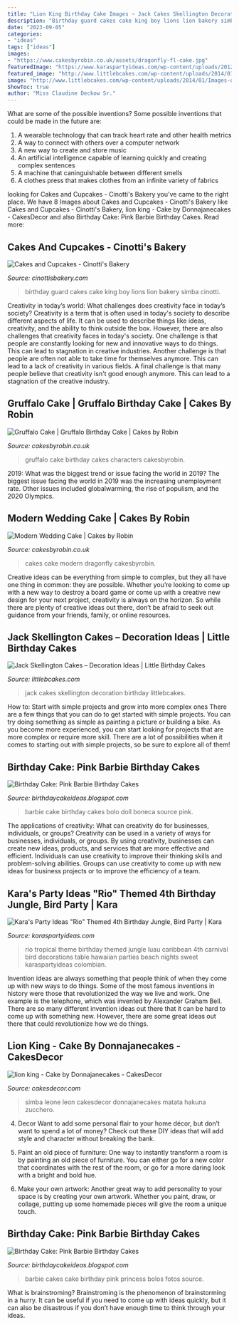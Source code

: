 ```yaml
---
title: "Lion King Birthday Cake Images ~ Jack Cakes Skellington Decoration Birthday Littlebcakes"
description: "Birthday guard cakes cake king boy lions lion bakery simba cinotti"
date: "2023-09-05"
categories:
- "ideas"
tags: ["ideas"]
images:
- "https://www.cakesbyrobin.co.uk/assets/dragonfly-fl-cake.jpg"
featuredImage: "https://www.karaspartyideas.com/wp-content/uploads/2012/06/301792_297076123720054_820311155_n_600x898.jpg"
featured_image: "http://www.littlebcakes.com/wp-content/uploads/2014/01/Images-of-Jack-Skellington-Cakes.jpg"
image: "http://www.littlebcakes.com/wp-content/uploads/2014/01/Images-of-Jack-Skellington-Cakes.jpg"
ShowToc: true
author: "Miss Claudine Deckow Sr."
---
```



What are some of the possible inventions?
Some possible inventions that could be made in the future are: 
1. A wearable technology that can track heart rate and other health metrics 
2. A way to connect with others over a computer network 
3. A new way to create and store music 
4. An artificial intelligence capable of learning quickly and creating complex sentences 
5. A machine that caninguishable between different smells 
6. A clothes press that makes clothes from an infinite variety of fabrics 

	

		
looking for Cakes and Cupcakes - Cinotti&#039;s Bakery you've came to the right place. We have 8 Images about Cakes and Cupcakes - Cinotti&#039;s Bakery like Cakes and Cupcakes - Cinotti&#039;s Bakery, lion king - Cake by Donnajanecakes - CakesDecor and also Birthday Cake: Pink Barbie Birthday Cakes. Read more:
		
    
## Cakes And Cupcakes - Cinotti&#039;s Bakery

<img loading=lazy src="https://cinottisbakery.com/wp-content/uploads/2017/10/Lion-Guard-King-Simba-Kids-theme-jungle-birthday-party-fun-bakery-jacksonville-beach.jpg" onerror="this.onerror=null;this.src='https://tse3.mm.bing.net/th?id=OIP.llNh-qLMK900-PgSIyX2dAHaKV&amp;pid=15.1';" alt="Cakes and Cupcakes - Cinotti&#039;s Bakery">

_Source: cinottisbakery.com_

>birthday guard cakes cake king boy lions lion bakery simba cinotti. 

	

Creativity in today’s world: What challenges does creativity face in today’s society?
Creativity is a term that is often used in today's society to describe different aspects of life. It can be used to describe things like ideas, creativity, and the ability to think outside the box. However, there are also challenges that creativity faces in today's society. One challenge is that people are constantly looking for new and innovative ways to do things. This can lead to stagnation in creative industries. Another challenge is that people are often not able to take time for themselves anymore. This can lead to a lack of creativity in various fields. A final challenge is that many people believe that creativity isn't good enough anymore. This can lead to a stagnation of the creative industry.

    
## Gruffalo Cake | Gruffalo Birthday Cake | Cakes By Robin

<img loading=lazy src="https://www.cakesbyrobin.co.uk/assets/FullSizeRender_21.jpg" onerror="this.onerror=null;this.src='https://tse3.mm.bing.net/th?id=OIP.4LPJ7pHYIeXEPurHZ5jqAAHaJX&amp;pid=15.1';" alt="Gruffalo Cake | Gruffalo Birthday Cake | Cakes by Robin">

_Source: cakesbyrobin.co.uk_

>gruffalo cake birthday cakes characters cakesbyrobin. 

	

2019: What was the biggest trend or issue facing the world in 2019?
The biggest issue facing the world in 2019 was the increasing unemployment rate. Other issues included globalwarming, the rise of populism, and the 2020 Olympics.

    
## Modern Wedding Cake | Cakes By Robin

<img loading=lazy src="https://www.cakesbyrobin.co.uk/assets/dragonfly-fl-cake.jpg" onerror="this.onerror=null;this.src='https://tse1.mm.bing.net/th?id=OIP.T4rNdpzjnaHmZc2tATncNQHaLH&amp;pid=15.1';" alt="Modern Wedding Cake | Cakes by Robin">

_Source: cakesbyrobin.co.uk_

>cakes cake modern dragonfly cakesbyrobin. 

	

Creative ideas can be everything from simple to complex, but they all have one thing in common: they are possible. Whether you’re looking to come up with a new way to destroy a board game or come up with a creative new design for your next project, creativity is always on the horizon. So while there are plenty of creative ideas out there, don’t be afraid to seek out guidance from your friends, family, or online resources.

    
## Jack Skellington Cakes – Decoration Ideas | Little Birthday Cakes

<img loading=lazy src="http://www.littlebcakes.com/wp-content/uploads/2014/01/Images-of-Jack-Skellington-Cakes.jpg" onerror="this.onerror=null;this.src='https://tse1.mm.bing.net/th?id=OIP.aVU5afIBNloqP7uSeufSxwHaJ5&amp;pid=15.1';" alt="Jack Skellington Cakes – Decoration Ideas | Little Birthday Cakes">

_Source: littlebcakes.com_

>jack cakes skellington decoration birthday littlebcakes. 

	

How to: Start with simple projects and grow into more complex ones
There are a few things that you can do to get started with simple projects. You can try doing something as simple as painting a picture or building a bike. As you become more experienced, you can start looking for projects that are more complex or require more skill. There are a lot of possibilities when it comes to starting out with simple projects, so be sure to explore all of them!

    
## Birthday Cake: Pink Barbie Birthday Cakes

<img loading=lazy src="http://1.bp.blogspot.com/-0_0kZAswdFo/TWGusI3OyKI/AAAAAAAAC8o/UH_ZtPLUiW8/s1600/barbie-cake-idea.JPG" onerror="this.onerror=null;this.src='https://tse4.mm.bing.net/th?id=OIP.caB3xwwqmvUn0PEeGLQBhwHaJ4&amp;pid=15.1';" alt="Birthday Cake: Pink Barbie Birthday Cakes">

_Source: birthdaycakeideas.blogspot.com_

>barbie cake birthday cakes bolo doll boneca source pink. 

	

The applications of creativity: What can creativity do for businesses, individuals, or groups?
Creativity can be used in a variety of ways for businesses, individuals, or groups. By using creativity, businesses can create new ideas, products, and services that are more effective and efficient. Individuals can use creativity to improve their thinking skills and problem-solving abilities. Groups can use creativity to come up with new ideas for business projects or to improve the efficiency of a team.

    
## Kara&#039;s Party Ideas &quot;Rio&quot; Themed 4th Birthday Jungle, Bird Party | Kara

<img loading=lazy src="https://www.karaspartyideas.com/wp-content/uploads/2012/06/301792_297076123720054_820311155_n_600x898.jpg" onerror="this.onerror=null;this.src='https://tse1.mm.bing.net/th?id=OIP.gRNms9EqEFCPEHGpX3fVrQHaLF&amp;pid=15.1';" alt="Kara&#039;s Party Ideas &quot;Rio&quot; Themed 4th Birthday Jungle, Bird Party | Kara">

_Source: karaspartyideas.com_

>rio tropical theme birthday themed jungle luau caribbean 4th carnival bird decorations table hawaiian parties beach nights sweet karaspartyideas colombian. 

	

Invention ideas are always something that people think of when they come up with new ways to do things. Some of the most famous inventions in history were those that revolutionized the way we live and work. One example is the telephone, which was invented by Alexander Graham Bell. There are so many different invention ideas out there that it can be hard to come up with something new. However, there are some great ideas out there that could revolutionize how we do things.

    
## Lion King - Cake By Donnajanecakes - CakesDecor

<img loading=lazy src="https://pic.cakesdecor.com/m/dndqycxbwb0twzfylvxv.jpg" onerror="this.onerror=null;this.src='https://tse4.mm.bing.net/th?id=OIP.U3zUjMFqjHAydiZ4a2JALAHaJ3&amp;pid=15.1';" alt="lion king - Cake by Donnajanecakes - CakesDecor">

_Source: cakesdecor.com_

>simba leone leon cakesdecor donnajanecakes matata hakuna zucchero. 

	

4. Decor
Want to add some personal flair to your home décor, but don’t want to spend a lot of money? Check out these DIY ideas that will add style and character without breaking the bank.
1. Paint an old piece of furniture: One way to instantly transform a room is by painting an old piece of furniture. You can either go for a new color that coordinates with the rest of the room, or go for a more daring look with a bright and bold hue.

2. Make your own artwork: Another great way to add personality to your space is by creating your own artwork. Whether you paint, draw, or collage, putting up some homemade pieces will give the room a unique touch.


    
## Birthday Cake: Pink Barbie Birthday Cakes

<img loading=lazy src="http://1.bp.blogspot.com/-X9N06yIa9yg/TWGtyyfHiZI/AAAAAAAAC8g/Ds6W8UgkLco/s1600/pink-barbie-birhtday-cake.jpg" onerror="this.onerror=null;this.src='https://tse1.mm.bing.net/th?id=OIP.9S-yB5Oj2gQmrnpufPC47wAAAA&amp;pid=15.1';" alt="Birthday Cake: Pink Barbie Birthday Cakes">

_Source: birthdaycakeideas.blogspot.com_

>barbie cakes cake birthday pink princess bolos fotos source. 

	

What is brainstroming? Brainstroming is the phenomenon of brainstorming in a hurry. It can be useful if you need to come up with ideas quickly, but it can also be disastrous if you don’t have enough time to think through your ideas.

